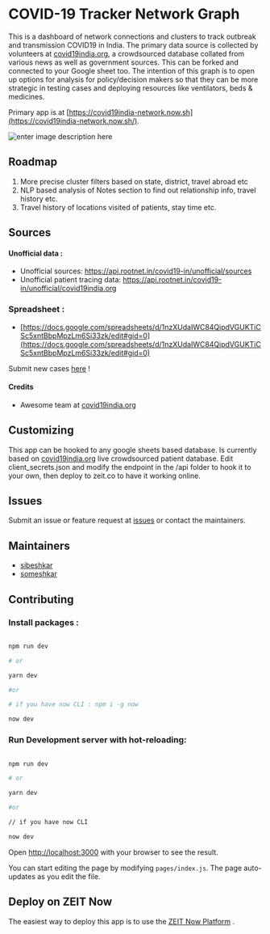 # COVID-19 Tracker Network Graph

This is a dashboard of network connections and clusters to track outbreak and transmission COVID19 in India. The primary data source is collected by volunteers at [covid19india.org](covid19india.org), a crowdsourced database collated from various news as well as government sources. This can be forked and connected to your Google sheet too. The intention of this graph is to open up options for analysis for policy/decision makers so that they can be more strategic in testing cases and deploying resources like ventilators, beds & medicines.

Primary app is at [https://covid19india-network.now.sh](https://covid19india-network.now.sh/).

![enter image description here](https://i.ibb.co/dmNDthW/Screen-Shot-2020-03-19-at-9-15-51-PM.png)

## Roadmap

1.  More precise cluster filters based on state, district, travel abroad etc
2.  NLP based analysis of Notes section to find out relationship info, travel history etc.
3.  Travel history of locations visited of patients, stay time etc.

## Sources

#### Unofficial data :

- Unofficial sources: https://api.rootnet.in/covid19-in/unofficial/sources
- Unofficial patient tracing data: https://api.rootnet.in/covid19-in/unofficial/covid19india.org

### Spreadsheet :

- [https://docs.google.com/spreadsheets/d/1nzXUdaIWC84QipdVGUKTiCSc5xntBbpMpzLm6Si33zk/edit#gid=0](https://docs.google.com/spreadsheets/d/1nzXUdaIWC84QipdVGUKTiCSc5xntBbpMpzLm6Si33zk/edit#gid=0)

Submit new cases [here](https://aka.ms/reportcovid) !

#### Credits

- Awesome team at [covid19india.org](https://www.covid19india.org/)

## Customizing

This app can be hooked to any google sheets based database. Is currently based on [covid19india.org](<[https://docs.google.com/spreadsheets/d/1nzXUdaIWC84QipdVGUKTiCSc5xntBbpMpzLm6Si33zk/edit#gid=0](https://docs.google.com/spreadsheets/d/1nzXUdaIWC84QipdVGUKTiCSc5xntBbpMpzLm6Si33zk/edit#gid=0)>) live crowdsourced patient database. Edit client_secrets.json and modify the endpoint in the /api folder to hook it to your own, then deploy to zeit.co to have it working online.

## Issues

Submit an issue or feature request at [issues](https://www.covid19india.org/) or contact the maintainers.

## Maintainers

- [sibeshkar](https://github.com/sibeshkar)
- [someshkar](https://github.com/someshkar)

## Contributing

### Install packages :

```bash

npm run dev

# or

yarn dev

#or

# if you have now CLI : npm i -g now

now dev

```

### Run Development server with hot-reloading:

```bash

npm run dev

# or

yarn dev

#or

// if you have now CLI

now dev

```

Open [http://localhost:3000](http://localhost:3000) with your browser to see the result.

You can start editing the page by modifying `pages/index.js`. The page auto-updates as you edit the file.

## Deploy on ZEIT Now

The easiest way to deploy this app is to use the [ZEIT Now Platform](https://zeit.co/import?utm_medium=default-template&filter=next.js&utm_source=create-next-app&utm_campaign=create-next-app-readme) .
